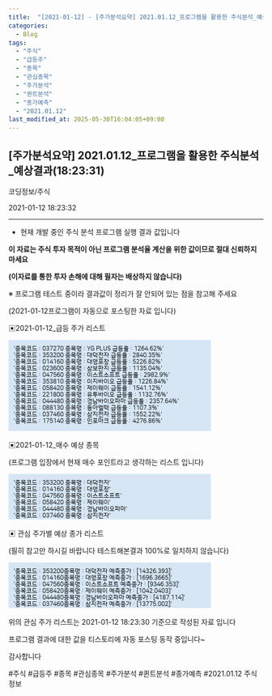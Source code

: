 ```yaml
---
title:  "[2021-01-12] - [주가분석요약] 2021.01.12_프로그램을 활용한 주식분석_예상결과(18:23:31)"
categories:
  - Blog
tags:
  - "주식"
  - "급등주"
  - "종목"
  - "관심종목"
  - "주가분석"
  - "퀸트분석"
  - "종가예측"
  - "2021.01.12"
last_modified_at: 2025-05-30T16:04:05+09:00
---
```


## [주가분석요약] 2021.01.12_프로그램을 활용한 주식분석_예상결과(18:23:31)

코딩정보/주식

2021-01-12 18:23:32

* * *

* 현재 개발 중인 주식 분석 프로그램 실행 결과 값입니다

**이 자료는 주식 투자 목적이 아닌 프로그램 분석율 계산을 위한 값이므로 절대 신뢰하지 마세요**

**(이자료를 통한 투자 손해에 대해 필자는 배상하지 않습니다)**

※ 프로그램 테스트 중이라 결과값이 정리가 잘 안되어 있는 점을 참고해 주세요

(2021-01-12프로그램이 자동으로 포스팅한 자료 입니다)

▣2021-01-12_급등 주가 리스트

![](/assets/images/주가분석요약_2021_01_12_프로그램을_활용한_주식분석_예상결과_18_23_31/skyloket_list.png)

▣2021-01-12_매수 예상 종목

(프로그램 입장에서 현재 매수 포인트라고 생각하는 리스트 입니다)

![](/assets/images/주가분석요약_2021_01_12_프로그램을_활용한_주식분석_예상결과_18_23_31/buy_list.png)

▣ 관심 주가별 예상 종가 리스트

(필히 참고만 하시길 바랍니다 테스트해본결과 100%로 일치하지 않습니다)

![](/assets/images/주가분석요약_2021_01_12_프로그램을_활용한_주식분석_예상결과_18_23_31/stockclose_list.png)

위의 관심 주가 리스트는 2021-01-12 18:23:30 기준으로 작성된 자료 입니다

프로그램 결과에 대한 값을 티스토리에 자동 포스팅 동작 중입니다~

감사합니다

  

#주식 #급등주 #종목 #관심종목 #주가분석 #퀸트분석 #종가예측 #2021.01.12 주식정보

